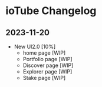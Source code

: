 # ioTube Changelog

## 2023-11-20

- New UI2.0 [10%]
  - home page [WIP]
  - Portfolio page [WIP]
  - Discover page [WIP]
  - Explorer page [WIP]
  - Stake page [WIP]